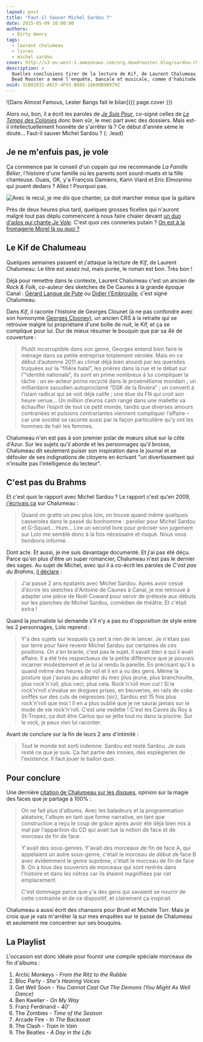 ```yaml
---
layout: post
title: "Faut-il Sauver Michel Sardou ?"
date: 2015-05-09 10:00:00
authors:
  - Dirty Henry
tags:
  - laurent chalumeau
  - livres
  - michel sardou
cover: http://s3-eu-west-1.amazonaws.com/org.deadrooster.blog/sardou-chalumeau.jpg
description: >
  Quelles conclusions tirer de la lecture de Kif, de Laurent Chalumeau, sur notre relation à Michel Sardou ?
  Dead Rooster a mené l'enquête, bancale et musicale, comme d'habitude.
uuid: 1CBA2832-A6CF-4F91-B688-18A98B9B9792
---
```


![Dans Almost Famous, Lester Bangs fait le bilan]({{ page.cover }})

Alors oui, bon, il a écrit les paroles de [_Je Suis Pour_](http://www.paroles.net/michel-sardou/paroles-je-suis-pour), co-signé celles de [_Le Temps des Colonies_](http://www.paroles.net/michel-sardou/paroles-le-temps-des-colonies) donc bien sûr, le mec part avec des dossiers. Mais est-il intellectuellement honnête de s'arrêter là ? Ce début d'année sème le doute... Faut-il sauver Michel Sardou ?
{: .lead}

## Je ne m'enfuis pas, je vole

Ça commence par le conseil d'un copain qui me recommande _La Famille Bélier_, l'histoire d'une famille où les parents sont sourd-muets et la fille chanteuse. Ouais, OK, y'a François Damiens, Karin Viard et Eric Elmosnino qui jouent dedans ? Allez ! Pourquoi pas.

![Avec le recul, je me dis que chanter, ça doit marcher mieux que la guitare](https://s3-eu-west-1.amazonaws.com/org.deadrooster.blog/famille_belier.jpg)

Près de deux heures plus tard, quelques grosses ficelles qui n'auront malgré tout pas déplu commencent à nous faire chialer devant [un duo d'ados qui chante _Je Vole_](https://youtu.be/McF-ZsJi9Qo). C'est quoi ces conneries putain ? [On est à la fromagerie Morel là ou quoi ?](https://youtu.be/Ihlr1GZhBXw)

## Le Kif de Chalumeau

Quelques semaines passent et j'attaque la lecture de _Kif_, de Laurent Chalumeau. Le titre est assez nul, mais purée, le roman est bon. Très bon !

Déjà pour remettre dans le contexte, Laurent Chalumeau c'est un ancien de _Rock & Folk_, co-auteur des sketches de De Caunes à la grande époque Canal : [Gérard Langue de Pute](https://youtu.be/YL-tKWyrzuk) ou [Didier l'Embrouille](https://youtu.be/5iSeilVIvXU), c'est signé Chalumeau.

Dans _Kif_, il raconte l'histoire de Georges Clounet (à ne pas confondre avec son homonyme [Georges Clooney](http://georgesclooney.blogspot.fr)), un ancien CRS à la retraite qui se retrouve malgré lui propriétaire d'une boîte de nuit, le Kif, et ça se complique pour lui. Dur de mieux résumer le bouquin que par sa 4è de couverture :

> Plutôt incorruptible dans son genre, Georges entend bien faire le ménage dans sa petite entreprise totalement vérolée. Mais en ce début d’automne 2011 au climat déjà bien alourdi par les querelles truquées sur la “filière halal”, les prières dans la rue et le débat sur l’“identité nationale”, ils sont en prime nombreux à lui compliquer la tâche : un ex-acteur porno recyclé dans le proxénétisme mondain ; un milliardaire saoudien autoproclamé “DSK de la Riviera” ; un converti à l’islam radical qui se voit déjà calife ; une élue du FN qui croit son heure venue…
> Un million d’euros cash rangé dans une mallette va échauffer l’esprit de tout ce petit monde, tandis que diverses amours contrariées et pulsions contrariantes viennent compliquer l’affaire – car une société se raconte aussi par la façon particulière qu’y ont les hommes de haïr les femmes.

Chalumeau n'en est pas à son premier polar de mœurs situé sur la côte d'Azur. Sur les sujets qu'il aborde et les personnages qu'il brosse, Chalumeau dit seulement puiser son inspiration dans le journal et se défouler de ses indignations de citoyens en écrivant "un divertissement qui n'insulte pas l'intelligence du lecteur".

## C'est pas du Brahms

Et c'est quoi le rapport avec Michel Sardou ? Le rapport c'est qu'en 2009, [j'écrivais ça](http://www.deadrooster.org/Chalumeau-est-il-un-mec-sympa,225) sur Chalumeau :

> Quand on gratte un peu plus loin, on trouve quand même quelques casseroles dans le passé du bonhomme : parolier pour Michel Sardou et G-Squad... Hum...
> Lire un second livre pour préciser son jugement sur Lolo me semble donc à la fois nécessaire et risqué. Nous vous tiendrons informé.

Dont acte. Et aussi, je me suis davantage documenté. Et j'ai pas été déçu. Parce qu'en plus d'être un super romancier, Chalumeau n'est pas le dernier des sages. Au sujet de Michel, avec qui il a co-écrit les paroles de _C'est pas du Brahms_, [il déclare](https://youtu.be/4OWp0nT9P0Y) :

> J'ai passé 2 ans épatants avec Michel Sardou.
> Après avoir cessé d'écrire les sketches d'Antoine de Caunes à Canal, je me retrouve à adapter une pièce de Noël Coward pour servir de prétexte aux débuts sur les planches de Michel Sardou, comédien de théâtre.
> Et c'était extra !

Quand la journaliste lui demande s'il n'y a pas eu d'opposition de style entre les 2 personnages, Lolo reprend :

> Y'a des sujets sur lesquels ça sert à rien de le lancer. Je n'étais pas sur terre pour faire revenir Michel Sardou sur certaines de ces positions. On s'en branle, c'est pas le sujet. Il savait bien à qui il avait affaire. Il a été très respectueux de la petite différence que je pouvais incarner modestement et je lui ai rendu la pareille. En précisant qu'il a quand même des heures de vol et il en a vu des gens. Même la posture que j'aurais pu adopter du mec plus jeune, plus branchouille, plus rock'n'roll, plus ceci, plus cela. Rock'n'roll mon cul ! Si le rock'n'roll s'évalue en drogues prises, en beuveries, en rails de coke sniffés sur des culs de négresses (sic), Sardou est 15 fois plus rock'n'roll que moi ! Il en a plus oublié que je ne saurai jamais sur le mode de vie rock'n'roll.
> C'est une vedette ! C'est les Caves du Roy à St-Tropez, ça doit être Carlos qui se jette tout nu dans la piscine. Sur le rock, je peux rien lui raconter.

Avant de conclure sur la fin de leurs 2 ans d'intimité :

> Tout le monde est sorti indemne. Sardou est resté Sardou. Je suis resté ce que je suis. Ça fait partie des ironies, des espiègleries de l'existence. Il faut jouer le ballon quoi.

## Pour conclure

Une dernière [citation de Chalumeau sur les disques](https://youtu.be/Etu2yx_oEsg), opinion sur la magie des faces que je partage à 100% :

> On ne fait plus d'albums. Avec les baladeurs et la programmation aléatoire, l'album en tant que forme narrative,
> en tant que construction a reçu le coup de grâce après avoir été déjà bien mis à mal par l'apparition du CD
> qui avait tué la notion de face et de morceau de fin de face.
>
> Y'avait des sous-genres. Y'avait des morceaux de fin de face A, qui appelaient un autre sous-genre,
> c'était le morceau de début de face B avec évidemment le genre suprême, c'était le morceau de fin de face B.
> On a tous des souvenirs de morceaux qui sont rentrés dans l'histoire et dans les nôtres car ils étaient
> magnifiées par cet emplacement.
>
> C'est dommage parce que y'a des gens qui savaient se nourrir de cette contrainte et de ce dispositif, et clairement ça inspirait.

Chalumeau a aussi écrit des chansons pour Bruel et Michèle Torr. Mais je crois que je vais m'arrêter là sur mes enquêtes sur le passé de Chalumeau et seulement me concentrer sur ses bouquins.

## La Playlist

L'occasion est donc idéale pour fournir une compile spéciale morceaux de fin d'albums :

1. Arctic Monkeys - _From the Ritz to the Rubble_
2. Bloc Party - _She's Hearing Voices_
3. Get Well Soon - _You Cannot Cast Out The Demons (You Might As Well Dance)_
4. Ben Kweller - _On My Way_
5. Franz Ferdinand - _40'_
6. The Zombies - _Time of the Season_
7. Arcade Fire - _In The Backseat_
8. The Clash - _Train In Vain_
9. The Beatles - _A Day in the Life_

<div id='finfaceb-playlist'
     class="dr-playlist"
     dr-spotify-id="6vUhOXbujw5lL1tmmTA6CI"
     dr-spotify-user="dirtyhenry">
</div>
